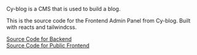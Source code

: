 Cy-blog is a CMS that is used to build a blog.

This is the source code for the Frontend Admin Panel from Cy-blog. Built with reacts and tailwindcss.

<a href="https://github.com/cybe-dev/cy-blog-backend">Source Code for Backend</a><br/>
<a href="https://github.com/cybe-dev/cy-blog-public">Source Code for Public Frontend</a>
